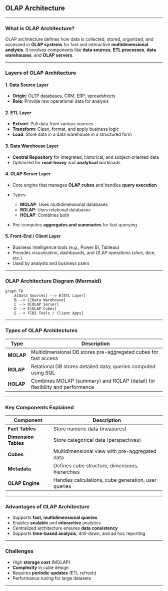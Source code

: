 ## **OLAP Architecture**

---

### **What is OLAP Architecture?**

OLAP architecture defines how data is collected, stored, organized, and accessed in **OLAP systems** for fast and interactive **multidimensional analysis**. It involves components like **data sources**, **ETL processes**, **data warehouses**, and **OLAP servers**.

---

### **Layers of OLAP Architecture**

#### **1. Data Source Layer**

* **Origin**: OLTP databases, CRM, ERP, spreadsheets
* **Role**: Provide raw operational data for analysis

#### **2. ETL Layer**

* **Extract**: Pull data from various sources
* **Transform**: Clean, format, and apply business logic
* **Load**: Store data in a data warehouse in a structured form

#### **3. Data Warehouse Layer**

* **Central Repository** for integrated, historical, and subject-oriented data
* Optimized for **read-heavy** and **analytical** workloads

#### **4. OLAP Server Layer**

* Core engine that manages **OLAP cubes** and handles **query execution**
* Types:

  * **MOLAP**: Uses multidimensional databases
  * **ROLAP**: Uses relational databases
  * **HOLAP**: Combines both
* Pre-computes **aggregates and summaries** for fast querying

#### **5. Front-End / Client Layer**

* Business Intelligence tools (e.g., Power BI, Tableau)
* Provides visualization, dashboards, and OLAP operations (slice, dice, etc.)
* Used by analysts and business users

---

### **OLAP Architecture Diagram (Mermaid)**

```mermaid
graph TD
    A[Data Sources] --> B[ETL Layer]
    B --> C[Data Warehouse]
    C --> D[OLAP Server]
    D --> E[OLAP Cubes]
    E --> F[BI Tools / Client Apps]
```

---

### **Types of OLAP Architectures**

| Type      | Description                                                                 |
| --------- | --------------------------------------------------------------------------- |
| **MOLAP** | Multidimensional DB stores pre-aggregated cubes for fast access             |
| **ROLAP** | Relational DB stores detailed data; queries computed using SQL              |
| **HOLAP** | Combines MOLAP (summary) and ROLAP (detail) for flexibility and performance |

---

### **Key Components Explained**

| Component            | Description                                         |
| -------------------- | --------------------------------------------------- |
| **Fact Tables**      | Store numeric data (measures)                       |
| **Dimension Tables** | Store categorical data (perspectives)               |
| **Cubes**            | Multidimensional view with pre-aggregated data      |
| **Metadata**         | Defines cube structure, dimensions, hierarchies     |
| **OLAP Engine**      | Handles calculations, cube generation, user queries |

---

### **Advantages of OLAP Architecture**

* Supports **fast, multidimensional queries**
* Enables **scalable** and **interactive** analytics
* Centralized architecture ensures **data consistency**
* Supports **time-based analysis**, drill-down, and ad hoc reporting

---

### **Challenges**

* High **storage cost** (MOLAP)
* **Complexity** in cube design
* Requires **periodic updates** (ETL refresh)
* Performance tuning for large datasets

---
